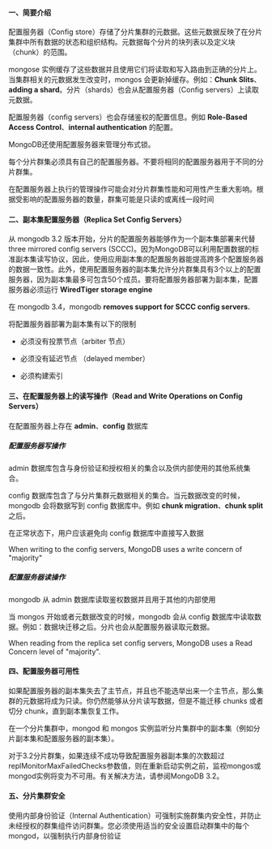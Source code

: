 
#### 一、简要介绍

配置服务器（Config store）存储了分片集群的元数据。这些元数据反映了在分片集群中所有数据的状态和组织结构。元数据每个分片的块列表以及定义块（chunk）的范围。

mongose 实例缓存了这些数据并且使用它们将读取和写入路由到正确的分片上。当集群相关的元数据发生改变时，mongos 会更新掉缓存。例如：**Chunk Slits**、**adding a shard**。分片（shards）也会从配置服务器（Config servers）上读取元数据。

配置服务器（config servers）也会存储鉴权的配置信息。例如 **Role-Based Access Control**、**internal authentication** 的配置。

MongoDB还使用配置服务器来管理分布式锁。

每个分片群集必须具有自己的配置服务器。不要将相同的配置服务器用于不同的分片群集。

在配置服务器上执行的管理操作可能会对分片群集性能和可用性产生重大影响。根据受影响的配置服务器的数量，群集可能是只读的或离线一段时间


#### 二、副本集配置服务器（Replica Set Config Servers）

从 mongodb 3.2 版本开始，分片的配置服务器能够作为一个副本集部署来代替 three mirrored config servers (SCCC)。因为MongoDB可以利用配置数据的标准副本集读写协议，因此，使用应用副本集的配置服务器能提高跨多个配置服务器的数据一致性。此外，使用配置服务器的副本集允许分片群集具有3个以上的配置服务器，因为副本集最多可包含50个成员。要将配置服务器部署为副本集，配置服务器必须运行 **WiredTiger storage engine**

在 mongodb 3.4，mongodb **removes support for SCCC config servers.**

将配置服务器部署为副本集有以下的限制

* 必须没有投票节点（arbiter 节点）

* 必须没有延迟节点 （delayed member）

* 必须构建索引


#### 三、在配置服务器上的读写操作（Read and Write Operations on Config Servers）

在配置服务器上存在 **admin**、**config** 数据库

##### 配置服务器写操作

admin 数据库包含与身份验证和授权相关的集合以及供内部使用的其他系统集合。

config 数据库包含了与分片集群元数据相关的集合。当元数据改变的时候，mongodb 会将数据写到 config 数据库中。例如 **chunk migration**、**chunk split** 之后。

在正常状态下，用户应该避免向 config 数据库中直接写入数据

When writing to the config servers, MongoDB uses a write concern of "majority"

##### 配置服务器读操作

mongodb 从 admin 数据库读取鉴权数据并且用于其他的内部使用

当 mongos 开始或者元数据改变的时候，mongodb 会从 config 数据库中读取数据。例如：数据块迁移之后。分片也会从配置服务器读取元数据。

When reading from the replica set config servers, MongoDB uses a Read Concern level of "majority".


#### 四、配置服务器可用性

如果配置服务器的副本集失去了主节点，并且也不能选举出来一个主节点，那么集群的元数据将成为只读。你仍然能够从分片读写数据，但是不能迁移 chunks 或者 切分 chunk，直到副本集恢复工作。

在一个分片集群中，mongod 和 mongos 实例监听分片集群中的副本集（例如分片副本集和配置服务器的副本集）。

对于3.2分片群集，如果连续不成功导致配置服务器副本集的次数超过replMonitorMaxFailedChecks参数值，则在重新启动实例之前，监视mongos或mongod实例将变为不可用。有关解决方法，请参阅MongoDB 3.2。


#### 五、分片集群安全

使用内部身份验证（Internal Authentication）可强制实施群集内安全性，并防止未经授权的群集组件访问群集。您必须使用适当的安全设置启动群集中的每个mongod，以强制执行内部身份验证
